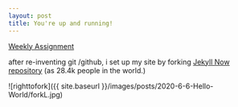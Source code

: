 ```yaml
---
layout: post
title: You're up and running!
---
```

[Weekly Assignment](https://hackmd.io/@fablabbcn/SyLUuOS38#Weekly-Assignment---Building-a-Personal-Website)    



after re-inventing git /github, i set up my site by forking [Jekyll Now repository](https://github.com/barryclark/jekyll-now) (as 28.4k people in the world.)

![righttofork]({{ site.baseurl }}/images/posts/2020-6-6-Hello-World/forkL.jpg)

